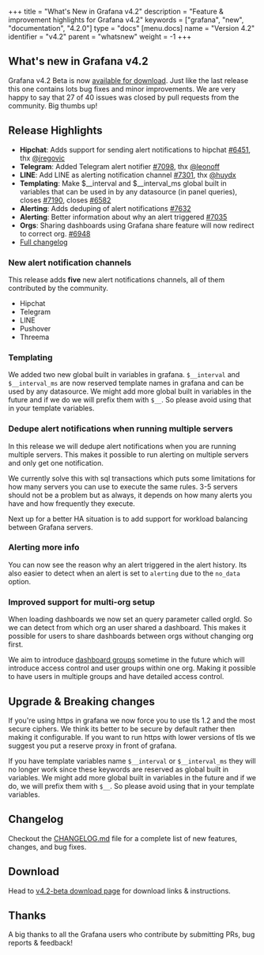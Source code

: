 +++
title = "What's New in Grafana v4.2"
description = "Feature & improvement highlights for Grafana v4.2"
keywords = ["grafana", "new", "documentation", "4.2.0"]
type = "docs"
[menu.docs]
name = "Version 4.2"
identifier = "v4.2"
parent = "whatsnew"
weight = -1
+++

## What's new in Grafana v4.2

Grafana v4.2 Beta is now [available for download](https://grafana.com/grafana/download/4.2.0).
Just like the last release this one contains lots bug fixes and minor improvements.
We are very happy to say that 27 of 40 issues was closed by pull requests from the community.
Big thumbs up!

## Release Highlights

- **Hipchat**: Adds support for sending alert notifications to hipchat [#6451](https://github.com/grafana/grafana_bmtech/issues/6451), thx [@jregovic](https://github.com/jregovic)
- **Telegram**: Added Telegram alert notifier [#7098](https://github.com/grafana/grafana_bmtech/pull/7098), thx [@leonoff](https://github.com/leonoff)
- **LINE**: Add LINE as alerting notification channel [#7301](https://github.com/grafana/grafana_bmtech/pull/7301), thx [@huydx](https://github.com/huydx)
- **Templating**: Make $__interval and $__interval_ms global built in variables that can be used in by any datasource (in panel queries), closes [#7190](https://github.com/grafana/grafana_bmtech/issues/7190), closes [#6582](https://github.com/grafana/grafana_bmtech/issues/6582)
- **Alerting**: Adds deduping of alert notifications [#7632](https://github.com/grafana/grafana_bmtech/pull/7632)
- **Alerting**: Better information about why an alert triggered [#7035](https://github.com/grafana/grafana_bmtech/issues/7035)
- **Orgs**: Sharing dashboards using Grafana share feature will now redirect to correct org. [#6948](https://github.com/grafana/grafana_bmtech/issues/6948)
- [Full changelog](https://github.com/grafana/grafana_bmtech/blob/master/CHANGELOG.md)

### New alert notification channels

This release adds **five** new alert notifications channels, all of them contributed by the community.

* Hipchat
* Telegram
* LINE
* Pushover
* Threema

### Templating

We added two new global built in variables in grafana. `$__interval` and `$__interval_ms` are now reserved template names in grafana and can be used by any datasource.
We might add more global built in variables in the future and if we do we will prefix them with `$__`. So please avoid using that in your template variables.

### Dedupe alert notifications when running multiple servers

In this release we will dedupe alert notifications when you are running multiple servers.
This makes it possible to run alerting on multiple servers and only get one notification.

We currently solve this with sql transactions which puts some limitations for how many servers you can use to execute the same rules.
3-5 servers should not be a problem but as always, it depends on how many alerts you have and how frequently they execute.

Next up for a better HA situation is to add support for workload balancing between Grafana servers.

### Alerting more info

You can now see the reason why an alert triggered in the alert history. Its also easier to detect when an alert is set to `alerting` due to the `no_data` option.

### Improved support for multi-org setup

When loading dashboards we now set an query parameter called orgId. So we can detect from which org an user shared a dashboard.
This makes it possible for users to share dashboards between orgs without changing org first.

We aim to introduce [dashboard groups](https://github.com/grafana/grafana_bmtech/issues/1611) sometime in the future which will introduce access control and user groups within one org.
Making it possible to have users in multiple groups and have detailed access control.

## Upgrade & Breaking changes

If you're using https in grafana we now force you to use tls 1.2 and the most secure ciphers.
We think its better to be secure by default rather then making it configurable.
If you want to run https with lower versions of tls we suggest you put a reserve proxy in front of grafana.

If you have template variables name `$__interval` or `$__interval_ms` they will no longer work since these keywords
are reserved as global built in variables. We might add more global built in variables in the future and if we do, we will prefix them with `$__`. So please avoid using that in your template variables.

## Changelog

Checkout the [CHANGELOG.md](https://github.com/grafana/grafana_bmtech/blob/master/CHANGELOG.md) file for a complete list
of new features, changes, and bug fixes.

## Download

Head to [v4.2-beta download page](/download/4_2_0/) for download links & instructions.

## Thanks

A big thanks to all the Grafana users who contribute by submitting PRs, bug reports & feedback!

